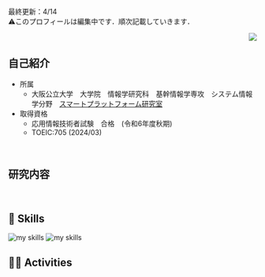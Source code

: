最終更新：4/14<br>
⚠️このプロフィールは編集中です．順次記載していきます．

<!-- 1. GitHub usernameを変更 -->
<div align="right">
  <img src="https://komarev.com/ghpvc/?username=u-ryogo" />
</div>


<!-- 2. プロフィールや連絡先を変更 -->
## 自己紹介
* 所属
  * 大阪公立大学　大学院　情報学研究科　基幹情報学専攻　システム情報学分野　[スマートプラットフォーム研究室](https://omusp.jp/)
* 取得資格
  * 応用情報技術者試験　合格　(令和6年度秋期)
  * TOEIC:705 (2024/03)
<br>

## 研究内容

<!-- 3. 好きな技術スタックに変更 -->
<!-- ライトモート：theme=light, ダークモート：theme=dark -->
<!-- アイコンの選択肢一覧：https://arc.net/l/quote/zizyykfh -->
<br>

## 🌱 Skills
<img alt="my skills" src="https://skillicons.dev/icons?theme=dark&perline=7&i=py,swift" />
<img alt="my skills" src="https://skillicons.dev/icons?theme=dark&perline=7&i=git,github,docker,arduino,raspberrypi,vscode,ubuntu" />
<br>


<!-- 4. GitHub usernameを変更, 2箇所 -->
<!-- ライトモート：theme=light, ダークモート：theme=vue-dark  -->
## 🏃‍♀️ Activities



<!--
This repository is a ✨ _special_ ✨ repository because its `README.md` (this file) appears on your GitHub profile.

Here are some ideas to get you started:

- 🔭 I’m currently working on ...
- 🌱 I’m currently learning ...
- 👯 I’m looking to collaborate on ...
- 🤔 I’m looking for help with ...
- 💬 Ask me about ...
- 📫 How to reach me: ...
- 😄 Pronouns: ...
- ⚡ Fun fact: ...
-->

